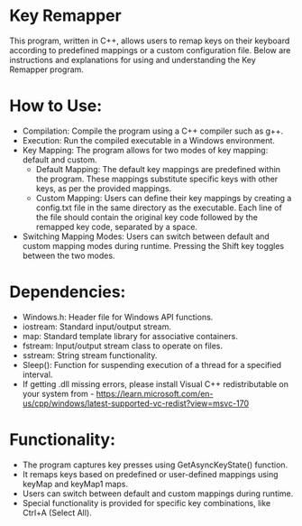 # Key Remapper
This program, written in C++, allows users to remap keys on their keyboard according to predefined mappings or a custom configuration file. Below are instructions and explanations for using and understanding the Key Remapper program.

# How to Use:
- Compilation: Compile the program using a C++ compiler such as g++.
- Execution: Run the compiled executable in a Windows environment.
- Key Mapping: The program allows for two modes of key mapping: default and custom.
  - Default Mapping: The default key mappings are predefined within the program. These mappings substitute specific keys with other keys, as per the provided mappings.
  - Custom Mapping: Users can define their key mappings by creating a config.txt file in the same directory as the executable. Each line of the file should contain the original key code followed by the remapped key code, separated by a space.
- Switching Mapping Modes: Users can switch between default and custom mapping modes during runtime. Pressing the Shift key toggles between the two modes.
# Dependencies:
- Windows.h: Header file for Windows API functions.
- iostream: Standard input/output stream.
- map: Standard template library for associative containers.
- fstream: Input/output stream class to operate on files.
- sstream: String stream functionality.
- Sleep(): Function for suspending execution of a thread for a specified interval.
- If getting .dll missing errors, please install Visual C++ redistributable on your system from - https://learn.microsoft.com/en-us/cpp/windows/latest-supported-vc-redist?view=msvc-170
# Functionality:
- The program captures key presses using GetAsyncKeyState() function.
- It remaps keys based on predefined or user-defined mappings using keyMap and keyMap1 maps.
- Users can switch between default and custom mappings during runtime.
- Special functionality is provided for specific key combinations, like Ctrl+A (Select All).
